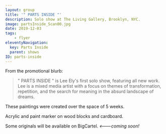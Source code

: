 ```yaml
---
layout: group
title: '" PARTS INSIDE "'
description: Solo show at The Living Gallery, Brooklyn, NYC.
image: partsInside_Scan00.jpg
date: 2019-12-03
tags:
    - flyer
eleventyNavigation:
  key: Parts Inside
  parent: shows
ID: parts-inside
---
```


<!-- note: a blank or additional tag breaks the link of library.json -->
From the promotional blurb:

> " PARTS INSIDE " is Lee Ely's first solo show, featuring all new work. Lee is a mixed media artist with a focus on themes of transformation, repetition, and the search for meaning in the absurd landscape of dreams.

These paintings were created over the space of 5 weeks.

Acrylic and paint marker on wood blocks and cardboard.

Some originals will be available on BigCartel. *<---coming soon!*